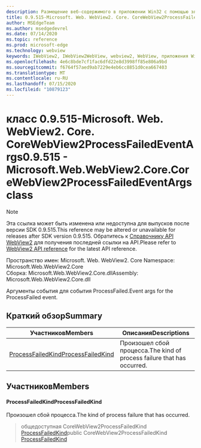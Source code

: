 ```yaml
---
description: Размещение веб-содержимого в приложении Win32 с помощью элемента управления Microsoft Edge WebView2
title: 0.9.515-Microsoft. Web. WebView2. Core. CoreWebView2ProcessFailedEventArgs
author: MSEdgeTeam
ms.author: msedgedevrel
ms.date: 07/14/2020
ms.topic: reference
ms.prod: microsoft-edge
ms.technology: webview
keywords: IWebView2, IWebView2WebView, webview2, WebView, приложения Win32, Win32, EDGE, ICoreWebView2, ICoreWebView2Controller, элемент управления "веб-браузер", HTML Edge
ms.openlocfilehash: 4e6c8bde7cf1fac6dfd22e8d3998ff85e806a9bd
ms.sourcegitcommit: f6764f57aed9ab7229e4eb6cc8851d0cea667403
ms.translationtype: MT
ms.contentlocale: ru-RU
ms.lasthandoff: 07/15/2020
ms.locfileid: "10879123"
---
```

# <span data-ttu-id="cb467-104">класс 0.9.515-Microsoft. Web. WebView2. Core. CoreWebView2ProcessFailedEventArgs</span><span class="sxs-lookup"><span data-stu-id="cb467-104">0.9.515 - Microsoft.Web.WebView2.Core.CoreWebView2ProcessFailedEventArgs class</span></span> 

> [!NOTE]
> <span data-ttu-id="cb467-105">Эта ссылка может быть изменена или недоступна для выпусков после версии SDK 0.9.515.</span><span class="sxs-lookup"><span data-stu-id="cb467-105">This reference may be altered or unavailable for releases after SDK version 0.9.515.</span></span> <span data-ttu-id="cb467-106">Обратитесь к [Справочнику API WebView2](../../../webview2-api-reference.md) для получения последней ссылки на API.</span><span class="sxs-lookup"><span data-stu-id="cb467-106">Please refer to [WebView2 API reference](../../../webview2-api-reference.md) for the latest API reference.</span></span>

<span data-ttu-id="cb467-107">Пространство имен: Microsoft. Web. WebView2. Core </span><span class="sxs-lookup"><span data-stu-id="cb467-107">Namespace: Microsoft.Web.WebView2.Core</span></span>\
<span data-ttu-id="cb467-108">Сборка: Microsoft.Web.WebView2.Core.dll</span><span class="sxs-lookup"><span data-stu-id="cb467-108">Assembly: Microsoft.Web.WebView2.Core.dll</span></span>

<span data-ttu-id="cb467-109">Аргументы события для события ProcessFailed.</span><span class="sxs-lookup"><span data-stu-id="cb467-109">Event args for the ProcessFailed event.</span></span>

## <span data-ttu-id="cb467-110">Краткий обзор</span><span class="sxs-lookup"><span data-stu-id="cb467-110">Summary</span></span>

 <span data-ttu-id="cb467-111">Участников</span><span class="sxs-lookup"><span data-stu-id="cb467-111">Members</span></span>                        | <span data-ttu-id="cb467-112">Описания</span><span class="sxs-lookup"><span data-stu-id="cb467-112">Descriptions</span></span>
--------------------------------|---------------------------------------------
[<span data-ttu-id="cb467-113">ProcessFailedKind</span><span class="sxs-lookup"><span data-stu-id="cb467-113">ProcessFailedKind</span></span>](#processfailedkind) | <span data-ttu-id="cb467-114">Произошел сбой процесса.</span><span class="sxs-lookup"><span data-stu-id="cb467-114">The kind of process failure that has occurred.</span></span>

## <span data-ttu-id="cb467-115">Участников</span><span class="sxs-lookup"><span data-stu-id="cb467-115">Members</span></span>

#### <span data-ttu-id="cb467-116">ProcessFailedKind</span><span class="sxs-lookup"><span data-stu-id="cb467-116">ProcessFailedKind</span></span> 

<span data-ttu-id="cb467-117">Произошел сбой процесса.</span><span class="sxs-lookup"><span data-stu-id="cb467-117">The kind of process failure that has occurred.</span></span>

> <span data-ttu-id="cb467-118">общедоступная CoreWebView2ProcessFailedKind [ProcessFailedKind](#processfailedkind)</span><span class="sxs-lookup"><span data-stu-id="cb467-118">public CoreWebView2ProcessFailedKind [ProcessFailedKind](#processfailedkind)</span></span>

